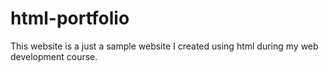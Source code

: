 # html-portfolio
This website is a just a sample website I created using html during my web development course.
